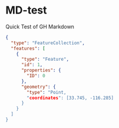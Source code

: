 # MD-test
Quick Test of GH Markdown
```geojson
{
  "type": "FeatureCollection",
  "features": [
    {
      "type": "Feature",
      "id": 1,
      "properties": {
        "ID": 0
      },
      "geometry": {
        "type": "Point,
        "coordinates": [33.745, -116.285]
      }
    }
  ]
}
```
